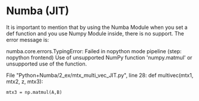 # Numba (JIT)

It is important to mention that by using the Numba Module when you set a def function and you use Numpy Module inside, there is no support. The error message is: 

numba.core.errors.TypingError: Failed in nopython mode pipeline (step: nopython frontend)
Use of unsupported NumPy function 'numpy.matmul' or unsupported use of the function.

File "Python+Numba/2_ex/mtx_multi_vec_JIT.py", line 28:
def multivec(mtx1, mtx2, z, mtx3):
    <source elided>

    mtx3 = np.matmul(A,B)